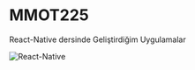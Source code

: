 # MMOT225
React-Native dersinde Geliştirdiğim Uygulamalar

![React-Native](https://user-images.githubusercontent.com/63968714/101284060-302e8a80-37ef-11eb-9305-8b83c5adb935.png)
